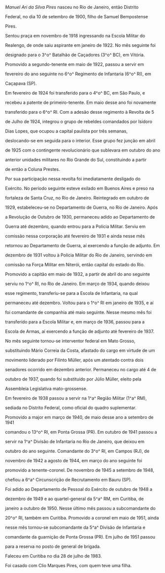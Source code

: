 

*Manuel Ari da Silva Pires* nasceu no Rio de Janeiro, então Distrito

Federal, no dia 10 de setembro de 1900, filho de Samuel Bempostense

Pires.



Sentou praça em novembro de 1918 ingressando na Escola Militar do

Realengo, de onde saiu aspirante em janeiro de 1922. No mês seguinte foi

designado para o 3^o^ Batalhão de Caçadores (3^o^ BC), em Vitória.

Promovido a segundo-tenente em maio de 1922, passou a servir em

fevereiro do ano seguinte no 6^o^ Regimento de Infantaria (6^o^ RI), em

Caçapava (SP).



Em fevereiro de 1924 foi transferido para o 4^o^ BC, em São Paulo, e

recebeu a patente de primeiro-tenente. Em maio desse ano foi novamente

transferido para o 6^o^ RI. Com a adesão desse regimento à Revolta de 5

de Julho de 1924, integrou o grupo de rebeldes comandados por Isidoro

Dias Lopes, que ocupou a capital paulista por três semanas,

deslocando-se em seguida para o interior. Esse grupo fez junção em abril

de 1925 com o contingente revolucionário que sublevara em outubro do ano

anterior unidades militares no Rio Grande do Sul, constituindo a partir

de então a Coluna Prestes.



Por sua participação nessa revolta foi imediatamente desligado do

Exército. No período seguinte esteve exilado em Buenos Aires e preso na

fortaleza de Santa Cruz, no Rio de Janeiro. Reintegrado em outubro de

1929, estabeleceu-se no Departamento de Guerra, no Rio de Janeiro. Após

a Revolução de Outubro de 1930, permaneceu adido ao Departamento de

Guerra até dezembro, quando entrou para a Polícia Militar. Serviu em

comissão nessa corporação até fevereiro de 1931 e ainda nesse mês

retornou ao Departamento de Guerra, aí exercendo a função de adjunto. Em

dezembro de 1931 voltou à Polícia Militar do Rio de Janeiro, servindo em

comissão na Força Militar em Niterói, então capital do estado do Rio.



Promovido a capitão em maio de 1932, a partir de abril do ano seguinte

serviu no 1^o^ RI, no Rio de Janeiro. Em março de 1934, quando deixou

esse regimento, transferiu-se para a Escola de Infantaria, na qual

permaneceu até dezembro. Voltou para o 1^o^ RI em janeiro de 1935, e aí

foi comandante de companhia até maio seguinte. Nesse mesmo mês foi

transferido para a Escola Militar e, em março de 1936, passou para a

Escola de Armas, aí exercendo a função de adjunto até fevereiro de 1937.



No mês seguinte tornou-se interventor federal em Mato Grosso,

substituindo Mário Correia da Costa, afastado do cargo em virtude de um

movimento liderado por Filinto Müller, após um atentado contra dois

senadores ocorrido em dezembro anterior. Permaneceu no cargo até 4 de

outubro de 1937, quando foi substituído por Júlio Müller, eleito pela

Assembleia Legislativa mato-grossense.



Em fevereiro de 1938 passou a servir na 1^a^ Região Militar (1^a^ RM),

sediada no Distrito Federal, como oficial do quadro suplementar.

Promovido a major em março de 1940, de maio desse ano a setembro de 1941

comandou o 13^o^ RI, em Ponta Grossa (PR). Em outubro de 1941 passou a

servir na 1^a^ Divisão de Infantaria no Rio de Janeiro, que deixou em

outubro do ano seguinte. Comandante do 3^o^ RI, em Campos (RJ), de

novembro de 1942 a agosto de 1944, em março do ano seguinte foi

promovido a tenente-coronel. De novembro de 1945 a setembro de 1948,

chefiou a 6^a^ Circunscrição de Recrutamento em Bauru (SP).



Foi adido ao Departamento de Pessoal do Exército de outubro de 1948 a

dezembro de 1949 e ao quartel-general da 5^a^ RM, em Curitiba, de

janeiro a outubro de 1950. Nesse último mês passou a subcomandante do

20^o^ RI, também em Curitiba. Promovido a coronel em maio de 1951, ainda

nesse mês tornou-se subcomandante da 5^a^ Divisão de Infantaria e

comandante da guarnição de Ponta Grossa (PR). Em julho de 1951 passou

para a reserva no posto de general de brigada.



Faleceu em Curitiba no dia 28 de julho de 1983.



Foi casado com Clio Marques Pires, com quem teve uma filha.



